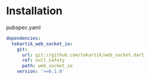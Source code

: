 # Installation

pubspec.yaml

````yaml
dependencies:
  tekartik_web_socket_io:
    git:
      url: git://github.com/tekartik/web_socket.dart
      ref: null_safety
      path: web_socket_io
    version: '>=0.1.0'
````